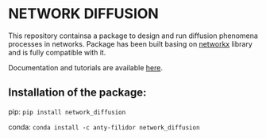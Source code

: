 # NETWORK DIFFUSION

This repository containsa a package  to design and run diffusion phenomena processes in networks. Package has been built basing on
[networkx](https://networkx.github.io) library and is fully compatible with it.

Documentation and tutorials are available [here](https://network-diffusion.readthedocs.io/en/latest/).
## Installation of the package:

pip: `pip install network_diffusion`

conda: `conda install -c anty-filidor network_diffusion`
